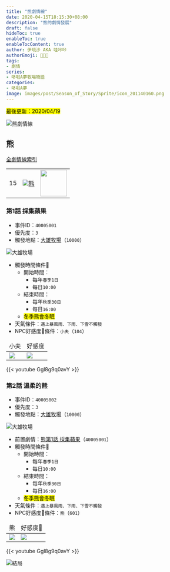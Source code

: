 ```yaml
---
title: "熊劇情線"
date: 2020-04-15T18:15:30+08:00
description: "熊的劇情發展"
draft: false
hideToc: true
enableToc: true
enableTocContent: true
author: 伊琉沙 AKA 哇咔咔
authorEmoji: 👩🏿‍🚀
tags: 
- 劇情
series:
- 哆啦A夢牧場物語
categories:
- 哆啦A夢
image: images/post/Season_of_Story/Sprite/icon_201140160.png
---
```

<mark>最後更新：2020/04/19</mark>

![熊劇情線](/images/post/Season_of_Story/Texture2D/EventImage_3004.png)
## 熊
[全劇情線索引](../doraemon-story-index/#劇情線)
<table>
    <tr>
        <td>15</td>
        <td align="center"><a href="../doraemon-story-15"><img src= "/images/post/Season_of_Story/Sprite/icon_201140160.png">熊</a></td>
        <td align="center"><img width="72px" src= "/images/post/Season_of_Story/Sprite/icon_201046010.png"></td>
    </tr>
</table>

### 第1話 採集蘋果
+ 事件ID：`40005001`
+ 優先度：`3`
+ 觸發地點：[大雄牧場](../doraemon-story-map-10000-nobita-farm)（`10000`）

![大雄牧場](/images/post/Season_of_Story/Map/10000.png)
+ 觸發時間條件📆
    + 開始時間：
        + 每年`春季1日`
        + 每日`10:00`
    + 結束時間：
        + 每年`秋季30日`
        + 每日`16:00`
    + <mark>冬季熊會冬眠</mark>
+ 天氣條件：`遇上暴風雨、下雨、下雪不觸發`
+ NPC好感度💝條件：`小夫`（`104`）
<table>
    <thead>
        <tr>
            <td align="center">小夫</td>
            <td align="center">好感度</td>
        </tr>
    </thead>
    <tr>
        <td><img src= "/images/post/Season_of_Story/Sprite/icon_201041040.png"></td>
        <td><img src= "/images/post/Season_of_Story/Sprite/icon_201060030.png"></td>
    </tr>
</table>

{{< youtube Ggl8g9q0avY >}}

### 第2話 溫柔的熊
+ 事件ID：`40005002`
+ 優先度：`3`
+ 觸發地點：[大雄牧場](../doraemon-story-map-10000-nobita-farm)（`10000`）

![大雄牧場](/images/post/Season_of_Story/Map/10000.png)
+ 前置劇情：[熊第1話 採集蘋果](#第1話-採集蘋果)（`40005001`）
+ 觸發時間條件📆
    + 開始時間：
        + 每年`春季1日`
        + 每日`10:00`
    + 結束時間：
        + 每年`秋季30日`
        + 每日`16:00`
    + <mark>冬季熊會冬眠</mark>
+ 天氣條件：`遇上暴風雨、下雨、下雪不觸發`
+ NPC好感度💝條件：`熊`（`601`）
<table>
    <thead>
        <tr>
            <td align="center">熊</td>
            <td align="center">好感度💝</td>
        </tr>
    </thead>
    <tr>
        <td><img src= "/images/post/Season_of_Story/Sprite/icon_201046010.png"></td>
        <td><img src= "/images/post/Season_of_Story/Sprite/icon_201060060.png"></td>
    </tr>
</table>

{{< youtube Ggl8g9q0avY >}}

![結局](/images/post/Season_of_Story/Texture2D/EventImage_3004.png)